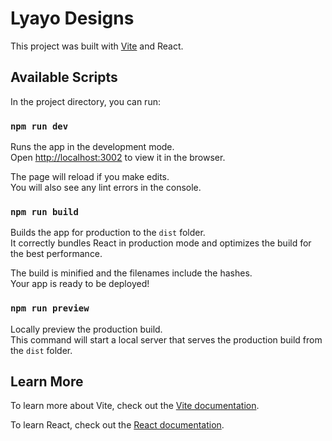 # Lyayo Designs

This project was built with [Vite](https://vitejs.dev/) and React.

## Available Scripts

In the project directory, you can run:

### `npm run dev`

Runs the app in the development mode.\
Open [http://localhost:3002](http://localhost:3002) to view it in the browser.

The page will reload if you make edits.\
You will also see any lint errors in the console.

### `npm run build`

Builds the app for production to the `dist` folder.\
It correctly bundles React in production mode and optimizes the build for the best performance.

The build is minified and the filenames include the hashes.\
Your app is ready to be deployed!

### `npm run preview`

Locally preview the production build.\
This command will start a local server that serves the production build from the `dist` folder.

## Learn More

To learn more about Vite, check out the [Vite documentation](https://vitejs.dev/).

To learn React, check out the [React documentation](https://reactjs.org/).
